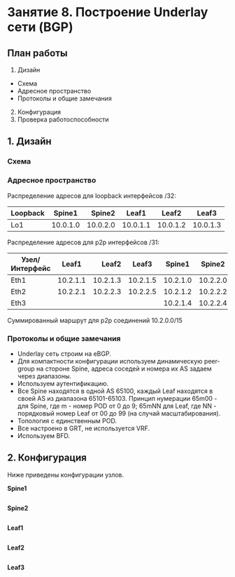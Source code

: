 # Занятие 8. Построение Underlay сети (BGP)
## **План работы**
1. Дизайн
  - Схема
  - Адресное пространство
  - Протоколы и общие замечания
2. Конфигурация
3. Проверка работоспособности
## 1. Дизайн

### Схема

### Адресное пространство
Распределение адресов для loopback интерфейсов /32:

| Loopback         | Spine1   | Spine2   | Leaf1    |Leaf2     |Leaf3     |
| ---------------- |:--------:| --------:|----------|----------|----------|    
| Lo1              | 10.0.1.0 | 10.0.2.0 | 10.0.1.1 | 10.0.1.2 | 10.0.1.3 |

Распределение адресов для p2p интерфейсов /31:

|  Узел/Интерфейс  | Leaf1   |Leaf2     |Leaf3     |Spine1    |Spine2    |
| ---------------- |:-------:| -------: |--------- |----------|----------|    
| Eth1             | 10.2.1.1| 10.2.1.3 | 10.2.1.5 | 10.2.1.0 | 10.2.2.0 |
| Eth2             | 10.2.2.1| 10.2.2.3 | 10.2.2.5 | 10.2.1.2 | 10.2.2.2 |
| Eth3             |         |          |          | 10.2.1.4 | 10.2.2.4 |

Суммированный маршрут для p2p соединений 10.2.0.0/15

### Протоколы и общие замечания
- Underlay сеть строим на eBGP.
- Для компактности конфигурации используем динамическую peer-group на стороне Spine, адреса соседей и номера их AS задаем через диапазоны.
- Используем аутентификацию.
- Все Spine находятся в одной AS 65100, каждый Leaf находятся в своей AS из диапазона 65101-65103. Принцип нумерации 65m00 - для Spine, где m - номер POD от 0 до 9; 65mNN для Leaf, где NN - порядковый номер Leaf от 00 до 99 (на случай масштабирования).
- Топология с единственным POD.
- Все настроено в GRT, не используется VRF.
- Используем BFD.

## 2. Конфигурация

Ниже приведены конфигурации узлов.

**Spine1**
```

```
**Spine2**
```

```
**Leaf1**
```

```
**Leaf2**
```

```
**Leaf3**
```

```
